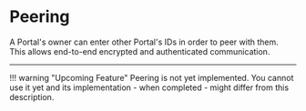 # Peering

A Portal's owner can enter other Portal's IDs in order to peer with them.
This allows end-to-end encrypted and authenticated communication.

---

!!! warning "Upcoming Feature"
    Peering is not yet implemented.
    You cannot use it yet and its implementation - when completed - might differ from this description.